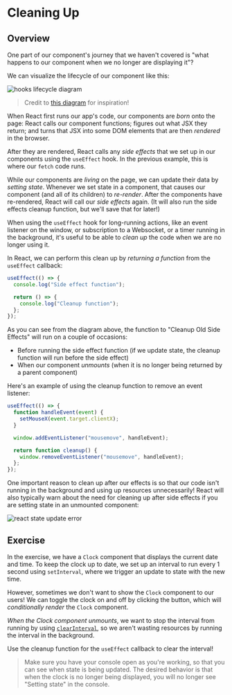 # Cleaning Up

## Overview

One part of our component's journey that we haven't covered is "what happens to
our component when we no longer are displaying it"?

We can visualize the lifecycle of our component like this:

![hooks lifecycle diagram](https://i.imgur.com/DhbtJjg.png)

> Credit to [this diagram](https://github.com/donavon/hook-flow) for
> inspiration!

When React first runs our app's code, our components are _born_ onto the page:
React calls our component functions; figures out what JSX they return; and turns
that JSX into some DOM elements that are then _rendered_ in the browser.

After they are rendered, React calls any _side effects_ that we set up in our
components using the `useEffect` hook. In the previous example, this is where
our `fetch` code runs.

While our components are _living_ on the page, we can update their data by
_setting state_. Whenever we set state in a component, that causes our component
(and all of its children) to _re-render_. After the components have re-rendered,
React will call our _side effects_ again. (It will also run the side effects
cleanup function, but we'll save that for later!)

When using the `useEffect` hook for long-running actions, like an event listener
on the window, or subscription to a Websocket, or a timer running in the
background, it's useful to be able to _clean up_ the code when we are no longer
using it.

In React, we can perform this clean up by _returning a function_ from the
`useEffect` callback:

```js
useEffect(() => {
  console.log("Side effect function");

  return () => {
    console.log("Cleanup function");
  };
});
```

As you can see from the diagram above, the function to "Cleanup Old Side
Effects" will run on a couple of occasions:

- Before running the side effect function (if we update state, the cleanup
  function will run before the side effect)
- When our component _unmounts_ (when it is no longer being returned by a parent
  component)

Here's an example of using the cleanup function to remove an event listener:

```js
useEffect(() => {
  function handleEvent(event) {
    setMouseX(event.target.clientX);
  }

  window.addEventListener("mousemove", handleEvent);

  return function cleanup() {
    window.removeEventListener("mousemove", handleEvent);
  };
});
```

One important reason to clean up after our effects is so that our code isn't
running in the background and using up resources unnecessarily! React will also
typically warn about the need for cleaning up after side effects if you are
setting state in an unmounted component:

![react state update error](https://miro.medium.com/max/1172/1*LNooQtqru3ZavWrnxNs2mQ.png)

## Exercise

In the exercise, we have a `Clock` component that displays the current date and
time. To keep the clock up to date, we set up an interval to run every 1 second
using `setInterval`, where we trigger an update to state with the new time.

However, sometimes we don't want to show the `Clock` component to our users! We
can toggle the clock on and off by clicking the button, which will
_conditionally render_ the `Clock` component.

_When the Clock component unmounts_, we want to stop the interval from running
by using
[`clearInterval`](https://developer.mozilla.org/en-US/docs/Web/API/WindowOrWorkerGlobalScope/clearInterval),
so we aren't wasting resources by running the interval in the background.

Use the cleanup function for the `useEffect` callback to clear the interval!

> Make sure you have your console open as you're working, so that you can see
> when state is being updated. The desired behavior is that when the clock is no
> longer being displayed, you will no longer see "Setting state" in the console.
